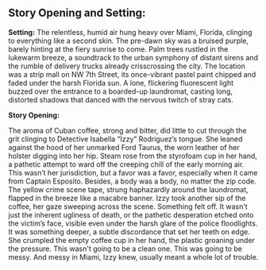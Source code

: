 ## Story Opening and Setting:

**Setting:** The relentless, humid air hung heavy over Miami, Florida, clinging to everything like a second skin. The pre-dawn sky was a bruised purple, barely hinting at the fiery sunrise to come. Palm trees rustled in the lukewarm breeze, a soundtrack to the urban symphony of distant sirens and the rumble of delivery trucks already crisscrossing the city. The location was a strip mall on NW 7th Street, its once-vibrant pastel paint chipped and faded under the harsh Florida sun. A lone, flickering fluorescent light buzzed over the entrance to a boarded-up laundromat, casting long, distorted shadows that danced with the nervous twitch of stray cats.

**Story Opening:**

The aroma of Cuban coffee, strong and bitter, did little to cut through the grit clinging to Detective Isabella “Izzy” Rodriguez’s tongue. She leaned against the hood of her unmarked Ford Taurus, the worn leather of her holster digging into her hip. Steam rose from the styrofoam cup in her hand, a pathetic attempt to ward off the creeping chill of the early morning air. This wasn’t her jurisdiction, but a favor was a favor, especially when it came from Captain Esposito. Besides, a body was a body, no matter the zip code. The yellow crime scene tape, strung haphazardly around the laundromat, flapped in the breeze like a macabre banner. Izzy took another sip of the coffee, her gaze sweeping across the scene. Something felt off. It wasn't just the inherent ugliness of death, or the pathetic desperation etched onto the victim’s face, visible even under the harsh glare of the police floodlights. It was something deeper, a subtle discordance that set her teeth on edge. She crumpled the empty coffee cup in her hand, the plastic groaning under the pressure. This wasn't going to be a clean one. This was going to be messy. And messy in Miami, Izzy knew, usually meant a whole lot of trouble.
